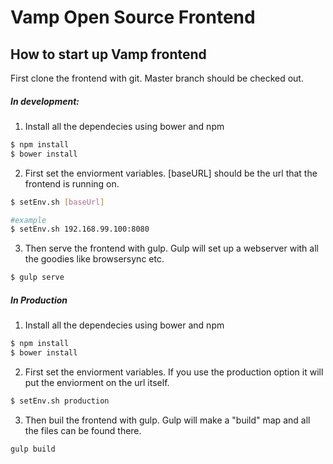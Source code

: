 # Vamp Open Source Frontend
## How to start up Vamp frontend
First clone the frontend with git. Master branch should be checked out.

##### In development:
1) Install all the dependecies using bower and npm
```sh
$ npm install
$ bower install
```

2) First set the enviorment variables. [baseURL] should be the url that the frontend is running on.
```sh
$ setEnv.sh [baseUrl]

#example
$ setEnv.sh 192.168.99.100:8080
```
3) Then serve the frontend with gulp. Gulp will set up a webserver with all the goodies like browsersync etc.
```sh
$ gulp serve
```
##### In Production
1) Install all the dependecies using bower and npm
```sh
$ npm install
$ bower install
```

2) First set the enviorment variables. If you use the production option it will put the enviorment on the url itself.
```sh
$ setEnv.sh production
```
3) Then buil the frontend with gulp. Gulp will make a "build" map and all the files can be found there.
```sh
gulp build
```
